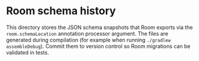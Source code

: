 # Room schema history

This directory stores the JSON schema snapshots that Room exports via the `room.schemaLocation` annotation processor argument. The files are generated during compilation (for example when running `./gradlew assembleDebug`). Commit them to version control so Room migrations can be validated in tests.